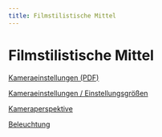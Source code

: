 ```yaml
---
title: Filmstilistische Mittel
---
```

# Filmstilistische Mittel

[Kameraeinstellungen (PDF)](https://www.notion.so/Kameraeinstellungen-PDF-ec67acb993084290baaca8f01c957430) 

[Kameraeinstellungen / Einstellungsgrößen](https://www.notion.so/Kameraeinstellungen-Einstellungsgr-en-b18e1f92da9e4667b7bc924f71ca9815) 

[Kameraperspektive](https://www.notion.so/Kameraperspektive-9a5c8f4916ad4c4c9c25e226b3243763) 

[Beleuchtung](https://www.notion.so/Beleuchtung-3ecb48de320745c7a15d240e2cced3d7)